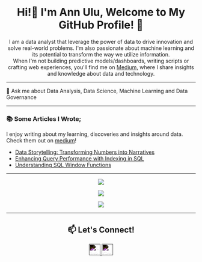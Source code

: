 <h1 align="center"> Hi!👋 I'm Ann Ulu, Welcome to My GitHub Profile! 💫 </h1>

<p align="center"> I am a data analyst that leverage the power of data to drive innovation and solve real-world problems. I'm also passionate about machine learning and its potential to transform the way we utilize information. <br>When I'm not building predictive models/dashboards, writing scripts or crafting web experiences, you'll find me on <a href="https://medium.com/@annulu">Medium</a>, where I share insights and knowledge about data and technology.
 </p>
<hr>
💬 Ask me about Data Analysis, Data Science, Machine Learning and Data Governance
<hr>

### 📚 Some Articles I Wrote;
I enjoy writing about my learning, discoveries and insights around data. Check them out on [medium](https://medium.com/@annulu)!<br>
<ul>
 <li><a href="https://medium.com/@annulu/data-storytelling-transforming-numbers-into-narratives-557ee150cb2d">Data Storytelling: Transforming Numbers into Narratives </a></li>
  <li><a href="https://medium.com/@annulu/enhancing-query-performance-with-indexing-in-sql-2810caeefd83">Enhancing Query Performance with Indexing in SQL</a></li>
  <li><a href="https://medium.com/@annulu/understanding-sql-window-functions-83e58cb51577">Understanding SQL Window Functions</a></li>
</ul>
<hr>
<p align="center">
  <img src="https://github-readme-stats.vercel.app/api/top-langs/?username=ann-ulu&hide_progress=true" /></p>
 <p align="center">
    <a href="https://git.io/streak-stats"><img src="https://streak-stats.demolab.com?user=ann-ulu"/></a>
</p>
<p align="center">
<img src="https://komarev.com/ghpvc/?username=ann-ulu&color=ff69b4"/>
</p>
<hr>
<h2 align="center">📫 Let's Connect! </h2>
<p align="center">
  <a href="https://www.linkedin.com/in/annulu/">
    <img src="https://simpleicons.org/icons/linkedin.svg" alt="LinkedIn" height="30" width="30" style="filter: invert(1);" />
  </a>
  <a href="mailto:your-uluoluchi@gmail.com">
    <img src="https://simpleicons.org/icons/gmail.svg" alt="Gmail" height="30" width="30" style="filter: invert(1);" />
  </a>
</p>



